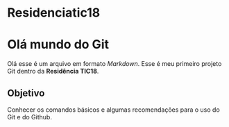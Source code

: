 # Residenciatic18

# Olá mundo do Git

Olá esse é um arquivo em formato *Markdown*.
Esse é meu primeiro projeto Git dentro da **Residência
TIC18**.

## Objetivo

Conhecer os comandos básicos e algumas recomendações
para o uso do Git e do Github.
